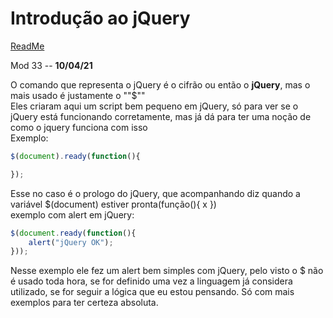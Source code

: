 # Introdução ao jQuery
[ReadMe](../../ReadMe.md)

Mod 33 -- **10/04/21**

O comando que representa o jQuery é o cifrão ou então o **jQuery**, mas o mais usado é justamente o ""$""  
Eles criaram aqui um script bem pequeno em jQuery, só para ver se o jQuery está funcionando corretamente, mas já dá para ter uma noção de como o jquery funciona com isso  
Exemplo:

~~~js
$(document).ready(function(){

});
~~~

Esse no caso é o prologo do jQuery, que acompanhando diz quando a variável $(document) estiver pronta(função(){ x })  
exemplo com alert em jQuery:

~~~js
$(document.ready(function(){
    alert("jQuery OK");
}));
~~~

Nesse exemplo ele fez um alert bem simples com jQuery, pelo visto o $ não é usado toda hora, se for definido uma vez a linguagem já considera utilizado, se for seguir a lógica que eu estou pensando. Só com mais exemplos para ter certeza absoluta.
